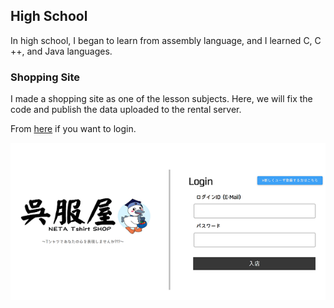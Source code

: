 ## High School

In high school, I began to learn from assembly language, and I learned C, C ++, and Java languages.

### Shopping Site

I made a shopping site as one of the lesson subjects. 
Here, we will fix the code and publish the data uploaded to the rental server.

From [here](http://tibineko923.starfree.jp/) if you want to login.

![Shopping Site Image](/images/shop_pic.PNG)
